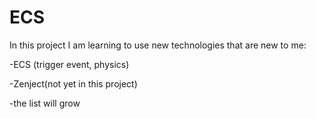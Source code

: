 # ECS

In this project I am learning to use new technologies that are new to me:

-ECS (trigger event, physics)

-Zenject(not yet in this project)

-the list will grow
